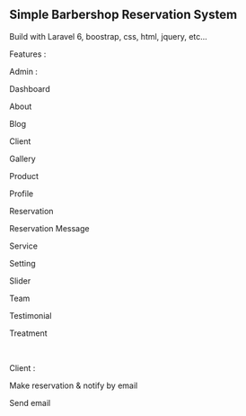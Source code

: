 ## Simple Barbershop Reservation System 

Build with Laravel 6, boostrap, css, html, jquery, etc...


Features :

Admin :

<p>Dashboard</p>
<p>About</p>
<p>Blog
<p>Client
<p>Gallery
<p>Product
<p>Profile</p>
<p>Reservation</p>
<p>Reservation Message</p>
<p>Service</p>
<p>Setting</p>
<p>Slider</p>
<p>Team</p>
<p>Testimonial</p>
<p>Treatment</p>

<br>

Client :
<p>Make reservation & notify by email</p>
<p>Send email</p>
